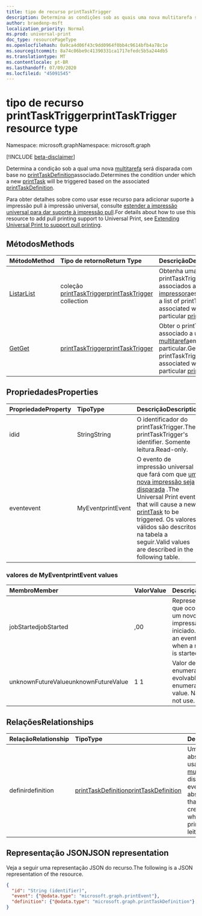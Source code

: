 ```yaml
---
title: tipo de recurso printTaskTrigger
description: Determina as condições sob as quais uma nova multitarefa será executada com base no printTaskDefinition associado.
author: braedenp-msft
localization_priority: Normal
ms.prod: universal-print
doc_type: resourcePageType
ms.openlocfilehash: 0a9ca4d06f43c9dd0964f0bb4c9614bfb4a78c1e
ms.sourcegitcommit: 8a74c06be9c41390331ca1717efedc5b5a244db5
ms.translationtype: MT
ms.contentlocale: pt-BR
ms.lasthandoff: 07/09/2020
ms.locfileid: "45091545"
---
```

# <a name="printtasktrigger-resource-type"></a><span data-ttu-id="e5178-103">tipo de recurso printTaskTrigger</span><span class="sxs-lookup"><span data-stu-id="e5178-103">printTaskTrigger resource type</span></span>

<span data-ttu-id="e5178-104">Namespace: microsoft.graph</span><span class="sxs-lookup"><span data-stu-id="e5178-104">Namespace: microsoft.graph</span></span>

[!INCLUDE [beta-disclaimer](../../includes/beta-disclaimer.md)]

<span data-ttu-id="e5178-105">Determina a condição sob a qual uma nova [multitarefa](printtask.md) será disparada com base no [printTaskDefinition](printtaskdefinition.md)associado.</span><span class="sxs-lookup"><span data-stu-id="e5178-105">Determines the condition under which a new [printTask](printtask.md) will be triggered based on the associated [printTaskDefinition](printtaskdefinition.md).</span></span>

<span data-ttu-id="e5178-106">Para obter detalhes sobre como usar esse recurso para adicionar suporte à impressão pull à impressão universal, consulte [estender a impressão universal para dar suporte à impressão pull](/graph/universal-print-concept-overview#extending-universal-print-to-support-pull-printing).</span><span class="sxs-lookup"><span data-stu-id="e5178-106">For details about how to use this resource to add pull printing support to Universal Print, see [Extending Universal Print to support pull printing](/graph/universal-print-concept-overview#extending-universal-print-to-support-pull-printing).</span></span>

## <a name="methods"></a><span data-ttu-id="e5178-107">Métodos</span><span class="sxs-lookup"><span data-stu-id="e5178-107">Methods</span></span>

| <span data-ttu-id="e5178-108">Método</span><span class="sxs-lookup"><span data-stu-id="e5178-108">Method</span></span>       | <span data-ttu-id="e5178-109">Tipo de retorno</span><span class="sxs-lookup"><span data-stu-id="e5178-109">Return Type</span></span> | <span data-ttu-id="e5178-110">Descrição</span><span class="sxs-lookup"><span data-stu-id="e5178-110">Description</span></span> |
|:-------------|:------------|:------------|
| [<span data-ttu-id="e5178-111">Listar</span><span class="sxs-lookup"><span data-stu-id="e5178-111">List</span></span>](../api/printer-list-tasktriggers.md) | <span data-ttu-id="e5178-112">coleção [printTaskTrigger](printtasktrigger.md)</span><span class="sxs-lookup"><span data-stu-id="e5178-112">[printTaskTrigger](printtasktrigger.md) collection</span></span> | <span data-ttu-id="e5178-113">Obtenha uma lista de printTaskTriggers associados a uma [impressora](printer.md)específica.</span><span class="sxs-lookup"><span data-stu-id="e5178-113">Get a list of printTaskTriggers associated with a particular [printer](printer.md).</span></span> |
| [<span data-ttu-id="e5178-114">Get</span><span class="sxs-lookup"><span data-stu-id="e5178-114">Get</span></span>](../api/printtasktrigger-get.md) | [<span data-ttu-id="e5178-115">printTaskTrigger</span><span class="sxs-lookup"><span data-stu-id="e5178-115">printTaskTrigger</span></span>](printtasktrigger.md) | <span data-ttu-id="e5178-116">Obter o printTaskTrigger associado a uma [multitarefa](printtask.md)em particular.</span><span class="sxs-lookup"><span data-stu-id="e5178-116">Get the printTaskTrigger associated with a particular [printTask](printtask.md).</span></span> |


## <a name="properties"></a><span data-ttu-id="e5178-117">Propriedades</span><span class="sxs-lookup"><span data-stu-id="e5178-117">Properties</span></span>
| <span data-ttu-id="e5178-118">Propriedade</span><span class="sxs-lookup"><span data-stu-id="e5178-118">Property</span></span>     | <span data-ttu-id="e5178-119">Tipo</span><span class="sxs-lookup"><span data-stu-id="e5178-119">Type</span></span>        | <span data-ttu-id="e5178-120">Descrição</span><span class="sxs-lookup"><span data-stu-id="e5178-120">Description</span></span> |
|:-------------|:------------|:------------|
|<span data-ttu-id="e5178-121">id</span><span class="sxs-lookup"><span data-stu-id="e5178-121">id</span></span>|<span data-ttu-id="e5178-122">String</span><span class="sxs-lookup"><span data-stu-id="e5178-122">String</span></span>|<span data-ttu-id="e5178-123">O identificador do printTaskTrigger.</span><span class="sxs-lookup"><span data-stu-id="e5178-123">The printTaskTrigger's identifier.</span></span> <span data-ttu-id="e5178-124">Somente leitura.</span><span class="sxs-lookup"><span data-stu-id="e5178-124">Read-only.</span></span>|
|<span data-ttu-id="e5178-125">event</span><span class="sxs-lookup"><span data-stu-id="e5178-125">event</span></span>|<span data-ttu-id="e5178-126">MyEvent</span><span class="sxs-lookup"><span data-stu-id="e5178-126">printEvent</span></span>|<span data-ttu-id="e5178-127">O evento de impressão universal que fará com que [uma nova impressão seja disparada](printtask.md) .</span><span class="sxs-lookup"><span data-stu-id="e5178-127">The Universal Print event that will cause a new [printTask](printtask.md) to be triggered.</span></span> <span data-ttu-id="e5178-128">Os valores válidos são descritos na tabela a seguir.</span><span class="sxs-lookup"><span data-stu-id="e5178-128">Valid values are described in the following table.</span></span>|

### <a name="printevent-values"></a><span data-ttu-id="e5178-129">valores de MyEvent</span><span class="sxs-lookup"><span data-stu-id="e5178-129">printEvent values</span></span>

|<span data-ttu-id="e5178-130">Membro</span><span class="sxs-lookup"><span data-stu-id="e5178-130">Member</span></span>|<span data-ttu-id="e5178-131">Valor</span><span class="sxs-lookup"><span data-stu-id="e5178-131">Value</span></span>|<span data-ttu-id="e5178-132">Descrição</span><span class="sxs-lookup"><span data-stu-id="e5178-132">Description</span></span>|
|:---|:---|:---|
|<span data-ttu-id="e5178-133">jobStarted</span><span class="sxs-lookup"><span data-stu-id="e5178-133">jobStarted</span></span>|<span data-ttu-id="e5178-134">,0</span><span class="sxs-lookup"><span data-stu-id="e5178-134">0</span></span>|<span data-ttu-id="e5178-135">Representa um evento que ocorre quando um novo trabalho de impressão é iniciado.</span><span class="sxs-lookup"><span data-stu-id="e5178-135">Represents an event that occurs when a new print job is started.</span></span>|
|<span data-ttu-id="e5178-136">unknownFutureValue</span><span class="sxs-lookup"><span data-stu-id="e5178-136">unknownFutureValue</span></span>|<span data-ttu-id="e5178-137">1 </span><span class="sxs-lookup"><span data-stu-id="e5178-137">1</span></span>|<span data-ttu-id="e5178-138">Valor de sentinela de enumeração evolvable.</span><span class="sxs-lookup"><span data-stu-id="e5178-138">Evolvable enumeration sentinel value.</span></span> <span data-ttu-id="e5178-139">Não usar.</span><span class="sxs-lookup"><span data-stu-id="e5178-139">Do not use.</span></span>|

## <a name="relationships"></a><span data-ttu-id="e5178-140">Relações</span><span class="sxs-lookup"><span data-stu-id="e5178-140">Relationships</span></span>
| <span data-ttu-id="e5178-141">Relação</span><span class="sxs-lookup"><span data-stu-id="e5178-141">Relationship</span></span> | <span data-ttu-id="e5178-142">Tipo</span><span class="sxs-lookup"><span data-stu-id="e5178-142">Type</span></span>        | <span data-ttu-id="e5178-143">Descrição</span><span class="sxs-lookup"><span data-stu-id="e5178-143">Description</span></span> |
|:-------------|:------------|:------------|
|<span data-ttu-id="e5178-144">definir</span><span class="sxs-lookup"><span data-stu-id="e5178-144">definition</span></span>|[<span data-ttu-id="e5178-145">printTaskDefinition</span><span class="sxs-lookup"><span data-stu-id="e5178-145">printTaskDefinition</span></span>](printtaskdefinition.md)|<span data-ttu-id="e5178-146">Uma definição abstrata que será usada para criar uma [multitarefa](printtask.md) quando disparado por um evento Print.</span><span class="sxs-lookup"><span data-stu-id="e5178-146">An abstract definition that will be used to create a [printTask](printtask.md) when triggered by a print event.</span></span> <span data-ttu-id="e5178-147">Somente leitura.</span><span class="sxs-lookup"><span data-stu-id="e5178-147">Read-only.</span></span>|

## <a name="json-representation"></a><span data-ttu-id="e5178-148">Representação JSON</span><span class="sxs-lookup"><span data-stu-id="e5178-148">JSON representation</span></span>

<span data-ttu-id="e5178-149">Veja a seguir uma representação JSON do recurso.</span><span class="sxs-lookup"><span data-stu-id="e5178-149">The following is a JSON representation of the resource.</span></span>

<!-- {
  "blockType": "resource",
  "optionalProperties": [

  ],
  "@odata.type": "microsoft.graph.printTaskTrigger",
  "keyProperty": "id",
  "baseType":"microsoft.graph.entity"
}-->

```json
{
  "id": "String (identifier)",
  "event": {"@odata.type": "microsoft.graph.printEvent"},
  "definition": {"@odata.type": "microsoft.graph.printTaskDefinition"}
}

```

<!-- uuid: 8fcb5dbc-d5aa-4681-8e31-b001d5168d79
2015-10-25 14:57:30 UTC -->
<!-- {
  "type": "#page.annotation",
  "description": "printTaskTrigger resource",
  "keywords": "",
  "section": "documentation",
  "tocPath": ""
}-->
